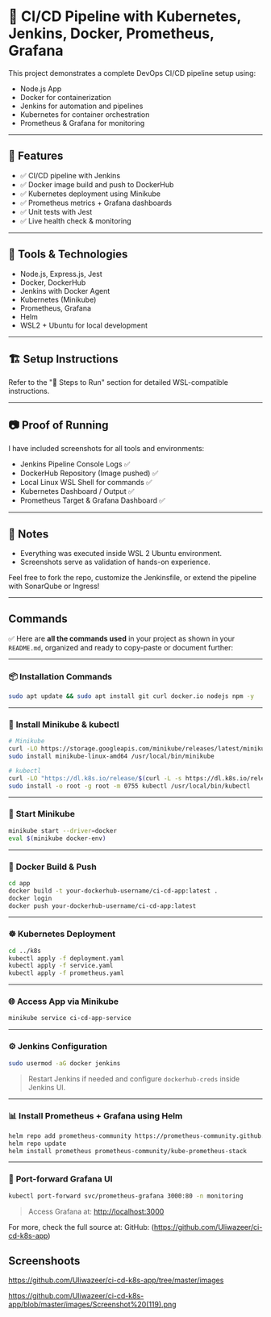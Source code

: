# 🚀 CI/CD Pipeline with Kubernetes, Jenkins, Docker, Prometheus, Grafana

This project demonstrates a complete DevOps CI/CD pipeline setup using:

- Node.js App
- Docker for containerization
- Jenkins for automation and pipelines
- Kubernetes for container orchestration
- Prometheus & Grafana for monitoring

---

## 🎯 Features
- ✅ CI/CD pipeline with Jenkins
- ✅ Docker image build and push to DockerHub
- ✅ Kubernetes deployment using Minikube
- ✅ Prometheus metrics + Grafana dashboards
- ✅ Unit tests with Jest
- ✅ Live health check & monitoring

---

## 🧰 Tools & Technologies
- Node.js, Express.js, Jest
- Docker, DockerHub
- Jenkins with Docker Agent
- Kubernetes (Minikube)
- Prometheus, Grafana
- Helm
- WSL2 + Ubuntu for local development

---

## 🏗️ Setup Instructions
Refer to the "🚀 Steps to Run" section for detailed WSL-compatible instructions.

---

## 📷 Proof of Running
I have included screenshots for all tools and environments:
- Jenkins Pipeline Console Logs ✅
- DockerHub Repository (Image pushed) ✅
- Local Linux WSL Shell for commands ✅
- Kubernetes Dashboard / Output ✅
- Prometheus Target & Grafana Dashboard ✅

---

## 📌 Notes
- Everything was executed inside WSL 2 Ubuntu environment.
- Screenshots serve as validation of hands-on experience.

Feel free to fork the repo, customize the Jenkinsfile, or extend the pipeline with SonarQube or Ingress!

---

## Commands 

✅ Here are **all the commands used** in your project as shown in your `README.md`, organized and ready to copy-paste or document further:

---

### 📦 **Installation Commands**

```bash
sudo apt update && sudo apt install git curl docker.io nodejs npm -y
```

---

### 🧱 **Install Minikube & kubectl**

```bash
# Minikube
curl -LO https://storage.googleapis.com/minikube/releases/latest/minikube-linux-amd64
sudo install minikube-linux-amd64 /usr/local/bin/minikube

# kubectl
curl -LO "https://dl.k8s.io/release/$(curl -L -s https://dl.k8s.io/release/stable.txt)/bin/linux/amd64/kubectl"
sudo install -o root -g root -m 0755 kubectl /usr/local/bin/kubectl
```

---

### 🚀 **Start Minikube**

```bash
minikube start --driver=docker
eval $(minikube docker-env)
```

---

### 🐳 **Docker Build & Push**

```bash
cd app
docker build -t your-dockerhub-username/ci-cd-app:latest .
docker login
docker push your-dockerhub-username/ci-cd-app:latest
```

---

### ☸️ **Kubernetes Deployment**

```bash
cd ../k8s
kubectl apply -f deployment.yaml
kubectl apply -f service.yaml
kubectl apply -f prometheus.yaml
```

---

### 🌐 **Access App via Minikube**

```bash
minikube service ci-cd-app-service
```

---

### ⚙️ **Jenkins Configuration**

```bash
sudo usermod -aG docker jenkins
```

> Restart Jenkins if needed and configure `dockerhub-creds` inside Jenkins UI.

---

### 📊 **Install Prometheus + Grafana using Helm**

```bash
helm repo add prometheus-community https://prometheus-community.github.io/helm-charts
helm repo update
helm install prometheus prometheus-community/kube-prometheus-stack
```

---

### 🔁 **Port-forward Grafana UI**

```bash
kubectl port-forward svc/prometheus-grafana 3000:80 -n monitoring
```

> Access Grafana at: [http://localhost:3000](http://localhost:3000)



For more, check the full source at:
GitHub: (https://github.com/Uliwazeer/ci-cd-k8s-app)

## Screenshoots
https://github.com/Uliwazeer/ci-cd-k8s-app/tree/master/images


https://github.com/Uliwazeer/ci-cd-k8s-app/blob/master/images/Screenshot%20(119).png
